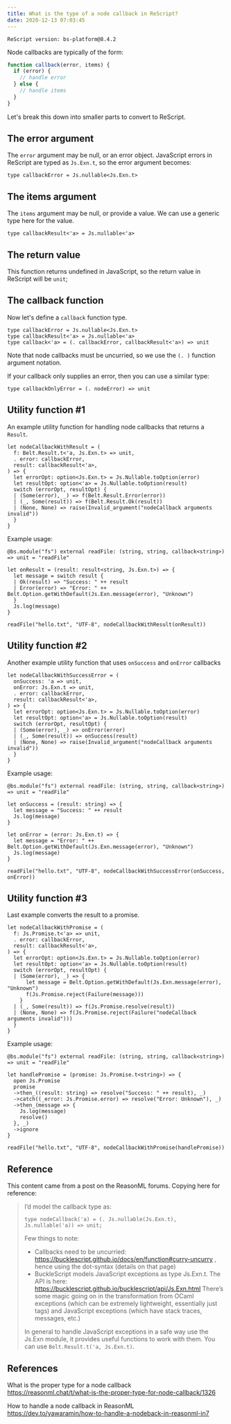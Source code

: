 ```yaml
---
title: What is the type of a node callback in ReScript?
date: 2020-12-13 07:03:45
---
```


```
ReScript version: bs-platform@8.4.2
```

Node callbacks are typically of the form:

```js
function callback(error, items) {
  if (error) {
    // handle error
  } else {
    // handle items
  }
}
```

Let's break this down into smaller parts to convert to ReScript.

## The error argument

The `error` argument may be null, or an error object. JavaScript errors in ReScript are typed as `Js.Exn.t`, so the error argument becomes:

```re
type callbackError = Js.nullable<Js.Exn.t>
```

## The items argument

The `items` argument may be null, or provide a value. We can use a generic type here for the value.

```re
type callbackResult<'a> = Js.nullable<'a>
```

## The return value

This function returns undefined in JavaScript, so the return value in ReScript will be `unit`;

## The callback function

Now let's define a `callback` function type.

```re
type callbackError = Js.nullable<Js.Exn.t>
type callbackResult<'a> = Js.nullable<'a>
type callback<'a> = (. callbackError, callbackResult<'a>) => unit
```

Note that node callbacks must be uncurried, so we use the `(. )` function argument notation.

If your callback only supplies an error, then you can use a similar type:

```re
type callbackOnlyError = (. nodeError) => unit
```

## Utility function #1

An example utility function for handling node callbacks that returns a `Result`.

```re
let nodeCallbackWithResult = (
  f: Belt.Result.t<'a, Js.Exn.t> => unit,
  . error: callbackError,
  result: callbackResult<'a>,
) => {
  let errorOpt: option<Js.Exn.t> = Js.Nullable.toOption(error)
  let resultOpt: option<'a> = Js.Nullable.toOption(result)
  switch (errorOpt, resultOpt) {
  | (Some(error), _) => f(Belt.Result.Error(error))
  | (_, Some(result)) => f(Belt.Result.Ok(result))
  | (None, None) => raise(Invalid_argument("nodeCallback arguments invalid"))
  }
}
```

Example usage:

```re
@bs.module("fs") external readFile: (string, string, callback<string>) => unit = "readFile"

let onResult = (result: result<string, Js.Exn.t>) => {
  let message = switch result {
  | Ok(result) => "Success: " ++ result
  | Error(error) => "Error: " ++ Belt.Option.getWithDefault(Js.Exn.message(error), "Unknown")
  }
  Js.log(message)
}

readFile("hello.txt", "UTF-8", nodeCallbackWithResult(onResult))
```

## Utility function #2

Another example utility function that uses `onSuccess` and `onError` callbacks

```re
let nodeCallbackWithSuccessError = (
  onSuccess: 'a => unit,
  onError: Js.Exn.t => unit,
  . error: callbackError,
  result: callbackResult<'a>,
) => {
  let errorOpt: option<Js.Exn.t> = Js.Nullable.toOption(error)
  let resultOpt: option<'a> = Js.Nullable.toOption(result)
  switch (errorOpt, resultOpt) {
  | (Some(error), _) => onError(error)
  | (_, Some(result)) => onSuccess(result)
  | (None, None) => raise(Invalid_argument("nodeCallback arguments invalid"))
  }
}
```

Example usage:

```re
@bs.module("fs") external readFile: (string, string, callback<string>) => unit = "readFile"

let onSuccess = (result: string) => {
  let message = "Success: " ++ result
  Js.log(message)
}

let onError = (error: Js.Exn.t) => {
  let message = "Error: " ++ Belt.Option.getWithDefault(Js.Exn.message(error), "Unknown")
  Js.log(message)
}

readFile("hello.txt", "UTF-8", nodeCallbackWithSuccessError(onSuccess, onError))
```

## Utility function #3

Last example converts the result to a promise.

```re
let nodeCallbackWithPromise = (
  f: Js.Promise.t<'a> => unit,
  . error: callbackError,
  result: callbackResult<'a>,
) => {
  let errorOpt: option<Js.Exn.t> = Js.Nullable.toOption(error)
  let resultOpt: option<'a> = Js.Nullable.toOption(result)
  switch (errorOpt, resultOpt) {
  | (Some(error), _) => {
      let message = Belt.Option.getWithDefault(Js.Exn.message(error), "Unknown")
      f(Js.Promise.reject(Failure(message)))
    }
  | (_, Some(result)) => f(Js.Promise.resolve(result))
  | (None, None) => f(Js.Promise.reject(Failure("nodeCallback arguments invalid")))
  }
}
```

Example usage:

```re
@bs.module("fs") external readFile: (string, string, callback<string>) => unit = "readFile"

let handlePromise = (promise: Js.Promise.t<string>) => {
  open Js.Promise
  promise
  ->then_((result: string) => resolve("Success: " ++ result), _)
  ->catch((_error: Js.Promise.error) => resolve("Error: Unknown"), _)
  ->then_(message => {
    Js.log(message)
    resolve()
  }, _)
  ->ignore
}

readFile("hello.txt", "UTF-8", nodeCallbackWithPromise(handlePromise))
```

## Reference

This content came from a post on the ReasonML forums. Copying here for reference:

> I’d model the callback type as:
>
> `type nodeCallback('a) = (. Js.nullable(Js.Exn.t), Js.nullable('a)) => unit;`
>
> Few things to note:
>
> - Callbacks need to be uncurried: https://bucklescript.github.io/docs/en/function#curry-uncurry , hence using the dot-syntax (details on that page)
> - BuckleScript models JavaScript exceptions as type Js.Exn.t. The API is here: https://bucklescript.github.io/bucklescript/api/Js.Exn.html
>   There’s some magic going on in the transformation from OCaml exceptions (which can be extremely lightweight, essentially just tags) and JavaScript exceptions (which have stack traces, messages, etc.)
>
> In general to handle JavaScript exceptions in a safe way use the Js.Exn module, it provides useful functions to work with them. You can use `Belt.Result.t('a, Js.Exn.t)`.

## References

What is the proper type for a node callback  
https://reasonml.chat/t/what-is-the-proper-type-for-node-callback/1326

How to handle a node callback in ReasonML  
https://dev.to/yawaramin/how-to-handle-a-nodeback-in-reasonml-in7
